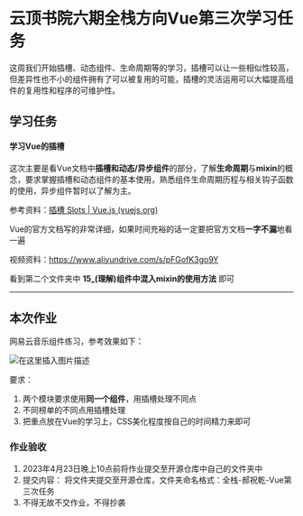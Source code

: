 # 云顶书院六期全栈方向Vue第三次学习任务

这周我们开始插槽、动态组件、生命周期等的学习，插槽可以让一些相似性较高，但差异性也不小的组件拥有了可以被复用的可能，插槽的灵活运用可以大幅提高组件的复用性和程序的可维护性。


## 学习任务

#### 学习Vue的插槽

这次主要是看Vue文档中**插槽和动态/异步组件**的部分，了解**生命周期**与**mixin**的概念，要求掌握插槽和动态组件的基本使用，熟悉组件生命周期历程与相关钩子函数的使用，异步组件暂时以了解为主。

参考资料：[插槽 Slots | Vue.js (vuejs.org)](https://cn.vuejs.org/guide/components/slots.html)

Vue的官方文档写的非常详细，如果时间充裕的话一定要把官方文档**一字不漏**地看一遍

视频资料：https://www.aliyundrive.com/s/pFGofK3go9Y

看到第二个文件夹中  **15_(理解)组件中混入mixin的使用方法**  即可

------

## 本次作业

网易云音乐组件练习，参考效果如下：

![在这里插入图片描述](https://img-blog.csdnimg.cn/ea8c82667cee46cca42c28a56164ff70.png)


要求：

1. 两个模块要求使用**同一个组件**，用插槽处理不同点
2. 不同榜单的不同点用插槽处理
3. 把重点放在Vue的学习上，CSS美化程度按自己的时间精力来即可


### 作业验收

1. 2023年4月23日晚上10点前将作业提交至开源仓库中自己的文件夹中
2. 提交内容： 将文件夹提交至开源仓库，文件夹命名格式：全栈-郝祝乾-Vue第三次任务
3. 不得无故不交作业，不得抄袭